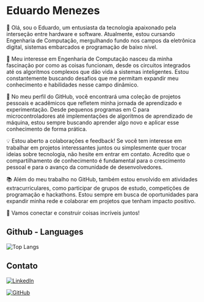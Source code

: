 # Eduardo Menezes
👋 Olá, sou o Eduardo, um entusiasta da tecnologia apaixonado pela interseção entre hardware e software. Atualmente, estou cursando Engenharia de Computação, mergulhando fundo nos campos da eletrônica digital, sistemas embarcados e programação de baixo nível.

🔧 Meu interesse em Engenharia de Computação nasceu da minha fascinação por como as coisas funcionam, desde os circuitos integrados até os algoritmos complexos que dão vida a sistemas inteligentes. Estou constantemente buscando desafios que me permitam expandir meu conhecimento e habilidades nesse campo dinâmico.

🚀 No meu perfil do GitHub, você encontrará uma coleção de projetos pessoais e acadêmicos que refletem minha jornada de aprendizado e experimentação. Desde pequenos programas em C para microcontroladores até implementações de algoritmos de aprendizado de máquina, estou sempre buscando aprender algo novo e aplicar esse conhecimento de forma prática.

💡 Estou aberto a colaborações e feedback! Se você tem interesse em trabalhar em projetos interessantes juntos ou simplesmente quer trocar ideias sobre tecnologia, não hesite em entrar em contato. Acredito que o compartilhamento de conhecimento é fundamental para o crescimento pessoal e para o avanço da comunidade de desenvolvedores.

📚 Além do meu trabalho no GitHub, também estou envolvido em atividades extracurriculares, como participar de grupos de estudo, competições de programação e hackathons. Estou sempre em busca de oportunidades para expandir minha rede e colaborar em projetos que tenham impacto positivo.

🌟 Vamos conectar e construir coisas incríveis juntos!
## Github - Languages
![Top Langs](https://github-readme-stats-git-masterrstaa-rickstaa.vercel.app/api/top-langs/?username=Dududous&bg_color=000&border_color=30A3DC&title_color=E94D5F&text_color=FFF)

## Contato

[![LinkedIn](https://img.shields.io/badge/LinkedIn-0077B5?style=for-the-badge&logo=linkedin&logoColor=white)](https://www.linkedin.com/in/eduardo-henrique-drumm-menezes-78418a16a/)

[![GitHub](https://img.shields.io/badge/GitHub-100000?style=for-the-badge&logo=github&logoColor=white)](https://github.com/Dududous)